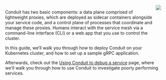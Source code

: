 <img align="right" src="https://conduit.io/images/conduit-primary-white.svg" />

Conduit has two basic components: a data plane comprised of lightweight proxies, which are deployed as sidecar containers alongside your service code, and a control plane of processes that coordinate and manage these proxies. Humans interact with the service mesh via a command-line interface (CLI) or a web app that you use to control the cluster.

In this guide, we’ll walk you through how to deploy Conduit on your Kubernetes cluster, and how to set up a sample gRPC application.

Afterwards, check out the [Using Conduit to debug a service](https://conduit.io/debugging-an-app) page, where we’ll walk you through how to use Conduit to investigate poorly performing services.

